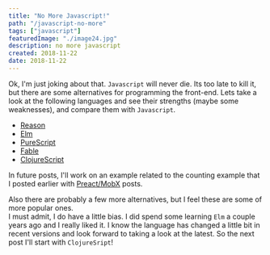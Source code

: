 ```yaml
---
title: "No More Javascript!"
path: "/javascript-no-more"
tags: ["javascript"]
featuredImage: "./image24.jpg"
description: no more javascript
created: 2018-11-22
date: 2018-11-22
---
```


Ok, I'm just joking about that. `Javascript` will never die. Its too late to kill it, but there are some alternatives for programming the front-end. Lets take a look at the following languages and see their strengths (maybe some weaknesses), and compare them with `Javascript`.

- [Reason](https://reasonml.github.io/)
- [Elm](http://elm-lang.org/)
- [PureScript](http://www.purescript.org/)
- [Fable](http://fable.io/)
- [ClojureScript](https://clojurescript.org/)

In future posts, I'll work on an example related to the counting example that I posted earlier with [Preact/MobX](http://typeerror.net/2017/09/12/preact-mobx/) posts.

Also there are probably a few more alternatives, but I feel these are some of more popular ones.  
I must admit, I do have a little bias. I did spend some learning `Elm` a couple years ago and I really liked it. I know the language has changed a little bit in recent versions and look forward to taking a look at the latest.
So the next post I'll start with `ClojureSript`!
